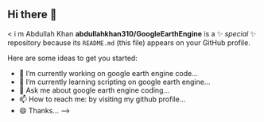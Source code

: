 ## Hi there 👋

< i m Abdullah Khan
**abdullahkhan310/GoogleEarthEngine** is a ✨ _special_ ✨ repository because its `README.md` (this file) appears on your GitHub profile.

Here are some ideas to get you started:

- 🔭 I’m currently working on google earth engine code...
- 🌱 I’m currently learning scripting on google earth engine...
- 💬 Ask me about google earth engine coding...
- 📫 How to reach me: by visiting my github profile...
- 😄 Thanks...
-->
